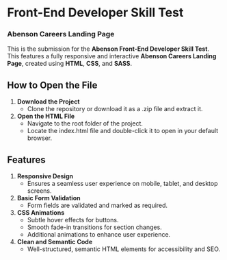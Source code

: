 # Front-End Developer Skill Test #

### Abenson Careers Landing Page ###
This is the submission for the **Abenson Front-End Developer Skill Test**. This features a fully responsive and interactive **Abenson Careers Landing Page**, created using **HTML**, **CSS**, and **SASS**.

## How to Open the File ##
1. **Download the Project**
    - Clone the repository or download it as a .zip file and extract it.
2. **Open the HTML File**
    - Navigate to the root folder of the project.
    - Locate the index.html file and double-click it to open in your default browser.

## Features ##
1. **Responsive Design**
    - Ensures a seamless user experience on mobile, tablet, and desktop screens.
2. **Basic Form Validation**
    - Form fields are validated and marked as required.
3. **CSS Animations**
    - Subtle hover effects for buttons.
    - Smooth fade-in transitions for section changes.
    - Additional animations to enhance user experience.
4. **Clean and Semantic Code**
    - Well-structured, semantic HTML elements for accessibility and SEO.

